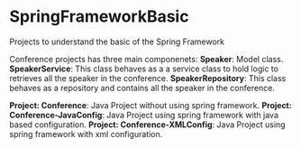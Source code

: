 # SpringFrameworkBasic

Projects to understand the basic of the Spring Framework

Conference projects has three main componenets:
**Speaker**: Model class.
**SpeakerService**: This class behaves as a a service class to hold logic to retrieves all the speaker in the conference.
**SpeakerRepository**: This class behaves as a repository and contains all the speaker in the conference.


**Project: Conference**: Java Project without using spring framework.
**Project: Conference-JavaConfig**: Java Project using spring framework with java based configuration.
**Project: Conference-XMLConfig**: Java Project using spring framework with xml configuration.